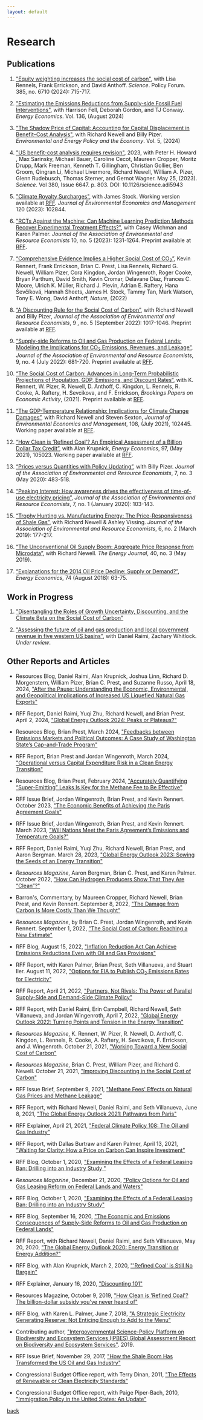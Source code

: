 ```yaml
---
layout: default
---
```


# Research

## Publications

 
1. ["Equity weighting increases the social cost of carbon"](https://www.science.org/doi/full/10.1126/science.adn1488), with Lisa Rennels, Frank Errickson, and David Anthoff. _Science_. Policy Forum. 385, no. 6710 (2024): 715-717.

1. ["Estimating the Emissions Reductions from Supply-side Fossil Fuel Interventions"](https://www.sciencedirect.com/science/article/pii/S0140988324004286), with Harrison Fell, Deborah Gordon, and TJ Conway. _Energy Economics_. Vol. 136, (August 2024)

1. ["The Shadow Price of Capital: Accounting for Capital Displacement in Benefit–Cost Analysis"](https://www.journals.uchicago.edu/doi/abs/10.1086/727878), with Richard Newell and Billy Pizer. _Environmental and Energy Policy and the Economy_. Vol. 5, (2024)
 
1. ["US benefit-cost analysis requires revision"](https://www.science.org/doi/10.1126/science.adi5943), 2023, with Peter H. Howard , Max Sarinsky, Michael Bauer, Caroline Cecot, Maureen Cropper, Moritz Drupp, Mark Freeman, Kenneth T. Gillingham, Christian Gollier, Ben Groom, Qingran Li, Michael Livermore, Richard Newell, William A. Pizer, Glenn Rudebusch, Thomas Sterner, and Gernot Wagner. May 25, (2023). _Science_. Vol 380, Issue 6647. p. 803.
DOI: 10.1126/science.adi5943

1. ["Climate Royalty Surcharges"](https://www.sciencedirect.com/science/article/pii/S0095069623000621), with James Stock. Working version available at [RFF](https://www.rff.org/publications/working-papers/climate-royalty-surcharges/). _Journal of Environmental Economics and Management_ 120 (2023): 102844.

1. ["RCTs Against the Machine: Can Machine Learning Prediction Methods Recover Experimental Treatment Effects?"](https://www.journals.uchicago.edu/doi/10.1086/724518), with Casey Wichman and Karen Palmer. _Journal of the Association of Environmental and Resource Economists_ 10, no. 5 (2023): 1231-1264. Preprint available at [RFF](https://www.rff.org/publications/working-papers/rcts-against-the-machine-can-machine-learning-prediction-methods-recover-experimental-treatment-effects/).

1. [“Comprehensive Evidence Implies a Higher Social Cost of CO<sub>2</sub>”](https://www.nature.com/articles/s41586-022-05224-9), Kevin Rennert, Frank Errickson, Brian C. Prest, Lisa Rennels, Richard G. Newell, William Pizer, Cora Kingdon, Jordan Wingenroth, Roger Cooke, Bryan Parthum, David Smith, Kevin Cromar, Delavane Diaz, Frances C. Moore, Ulrich K. Müller, Richard J. Plevin, Adrian E. Raftery, Hana Ševčíková, Hannah Sheets, James H. Stock, Tammy Tan, Mark Watson, Tony E. Wong, David Anthoff, _Nature_, (2022)

1. [“A Discounting Rule for the Social Cost of Carbon”](https://www.journals.uchicago.edu/doi/10.1086/718145), with Richard Newell and Billy Pizer, _Journal of the Association of Environmental and Resource Economists_, 9 , no. 5 (September 2022): 1017-1046. Preprint available at [RFF](https://www.rff.org/publications/working-papers/a-discounting-rule-for-the-social-cost-of-carbon/).

1. [“Supply-side Reforms to Oil and Gas Production on Federal Lands: Modeling the Implications for CO<sub>2</sub> Emissions, Revenues, and Leakage”](https://www.journals.uchicago.edu/doi/10.1086/718963), _Journal of the Association of Environmental and Resource Economists_, 9, no. 4 (July 2022): 681-720. Preprint available at [RFF](https://www.rff.org/publications/working-papers/supply-side-reforms-oil-and-gas-production-federal-lands/).

1. [“The Social Cost of Carbon: Advances in Long-Term Probabilistic Projections of Population, GDP, Emissions, and Discount Rates“](https://www.brookings.edu/bpea-articles/the-social-cost-of-carbon/), with K. Rennert, W. Pizer, R. Newell, D. Anthoff, C. Kingdon, L. Rennels, R. Cooke, A. Raftery, H. Sevcikova, and F. Errickson, _Brookings Papers on Economic Activity_, (2021). Preprint available at [RFF](https://www.rff.org/publications/working-papers/the-social-cost-of-carbon-advances-in-long-term-probabilistic-projections-of-population-gdp-emissions-and-discount-rates/).

1. [“The GDP-Temperature Relationship: Implications for Climate Change Damages”](https://www.sciencedirect.com/science/article/abs/pii/S0095069621000280), with Richard Newell and Steven Sexton, _Journal of Environmental Economics and Management_, 108, (July 2021), 102445. Working paper available at [RFF](https://www.rff.org/publications/working-papers/the-gdp-temperature-relationship-implications-for-climate-change-damages/).

1. [“How Clean is ‘Refined Coal’? An Empirical Assessment of a Billion Dollar Tax Credit”](https://www.sciencedirect.com/science/article/pii/S0140988320303637), with Alan Krupnick, _Energy Economics_, 97, (May 2021), 105023. Working paper available at [RFF](https://www.rff.org/publications/reports/how-clean-is-refined-coal/).

1. [“Prices versus Quantities with Policy Updating”](https://www.journals.uchicago.edu/doi/abs/10.1086/707142), with Billy Pizer.  _Journal of the Association of Environmental and Resource Economists_, 7, no. 3 (May 2020): 483-518.

1. [“Peaking Interest: How awareness drives the effectiveness of time-of-use electricity pricing”](https://www.journals.uchicago.edu/doi/abs/10.1086/705798),  _Journal of the Association of Environmental and Resource Economists_, 7, no. 1 (January 2020): 103-143.

1. [“Trophy Hunting vs. Manufacturing Energy: The Price-Responsiveness of Shale Gas”](https://www.journals.uchicago.edu/doi/full/10.1086/701531), with Richard Newell & Ashley Vissing. _Journal of the Association of Environmental and Resource Economists_, 6, no. 2 (March 2019): 177-217.
 
1. [“The Unconventional Oil Supply Boom: Aggregate Price Response from Microdata”](https://www.iaee.org/energyjournal/article/3350), with Richard Newell. _The Energy Journal_, 40, no. 3 (May 2019).

1. [“Explanations for the 2014 Oil Price Decline: Supply or Demand?”](https://www.sciencedirect.com/science/article/pii/S0140988318302020), _Energy Economics_, 74 (August 2018): 63-75.

## Work in Progress

1. ["Disentangling the Roles of Growth Uncertainty, Discounting, and the Climate Beta on the Social Cost of Carbon"](https://www.rff.org/publications/working-papers/disentangling-the-roles-of-growth-uncertainty-discounting-and-the-climate-beta-on-the-social-cost-of-carbon/)

1. ["Assessing the future of oil and gas production and local government revenue in five western US basins"](https://www.rff.org/publications/working-papers/assessing-the-future-of-oil-and-gas-production-and-local-government-revenue-in-five-western-us-basins/), with Daniel Raimi, Zachary Whitlock. _Under review_.

<!-- 

1. [“Informing SPR Policy Through Oil Futures and Inventory Dynamics”](http://www.nber.org/papers/w23974), with Richard Newell. [Working version](http://bit.ly/Newell_Prest_SPR_Draft).

-->

## Other Reports and Articles

* Resources Blog, Daniel Raimi, Alan Krupnick, Joshua Linn, Richard D. Morgenstern, William Pizer, Brian C. Prest, and Suzanne Russo, April 18, 2024, ["After the Pause: Understanding the Economic, Environmental, and Geopolitical Implications of Increased US Liquefied Natural Gas Exports"](https://www.resources.org/common-resources/after-the-pause-understanding-the-economic-environmental-and-geopolitical-implications-of-increased-us-liquefied-natural-gas-exports/)

* RFF Report, Daniel Raimi, Yuqi Zhu, Richard Newell, and Brian Prest. April 2, 2024, ["Global Energy Outlook 2024: Peaks or Plateaus?"](https://www.rff.org/publications/reports/global-energy-outlook-2024)
 
* Resources Blog, Brian Prest, March 2024, ["Feedbacks between Emissions Markets and Political Outcomes: A Case Study of Washington State’s Cap-and-Trade Program"](https://www.resources.org/common-resources/feedbacks-between-emissions-markets-and-political-outcomes-a-case-study-of-washington-states-cap-and-trade-program/)

* RFF Report, Brian Prest and Jordan Wingenroth, March 2024, ["Operational versus Capital Expenditure Risk in a Clean Energy Transition"](https://www.rff.org/publications/reports/operational-versus-capital-expenditure-risk-in-a-clean-energy-transition/)

* Resources Blog, Brian Prest, February 2024, ["Accurately Quantifying “Super-Emitting” Leaks Is Key for the Methane Fee to Be Effective"](https://www.resources.org/common-resources/accurately-quantifying-super-emitting-leaks-is-key-for-the-methane-fee-to-be-effective/)

* RFF Issue Brief, Jordan Wingenroth, Brian Prest, and Kevin Rennert. October 2023, ["The Economic Benefits of Achieving the Paris Agreement Goals"](https://www.rff.org/publications/issue-briefs/the-economic-benefits-of-achieving-the-paris-agreement-goals/)

* RFF Issue Brief, Jordan Wingenroth, Brian Prest, and Kevin Rennert. March 2023, ["Will Nations Meet the Paris Agreement’s Emissions and Temperature Goals?"](https://www.rff.org/publications/issue-briefs/will-nations-meet-the-paris-agreements-emissions-and-temperature-goals/)

* RFF Report, Daniel Raimi, Yuqi Zhu, Richard Newell, Brian Prest, and Aaron Bergman. March 28, 2023, ["Global Energy Outlook 2023: Sowing the Seeds of an Energy Transition"](https://www.rff.org/publications/reports/global-energy-outlook-2023/)

* _Resources Magazine_, Aaron Bergman, Brian C. Prest, and Karen Palmer. October 2022, ["How Can Hydrogen Producers Show That They Are “Clean”?"](https://www.resources.org/common-resources/how-can-hydrogen-producers-show-that-they-are-clean/)

* Barron's, Commentary, by Maureen Cropper, Richard Newell, Brian Prest, and Kevin Rennert. September 8, 2022, ["The Damage from Carbon Is More Costly Than We Thought"](https://www.barrons.com/articles/carbon-emissions-climate-change-economic-cost-51662649886)

* _Resources Magazine_, by Brian C. Prest, Jordan Wingenroth, and Kevin Rennert. September 1, 2022, ["The Social Cost of Carbon: Reaching a New Estimate"](https://www.resources.org/archives/the-social-cost-of-carbon-reaching-a-new-estimate/)

* RFF Blog, August 15, 2022, ["Inflation Reduction Act Can Achieve Emissions Reductions Even with Oil and Gas Provisions"](https://www.resources.org/common-resources/inflation-reduction-act-can-achieve-emissions-reductions-even-with-oil-and-gas-provisions/)

* RFF Report, with Karen Palmer, Brian Prest, Seth Villanueva, and Stuart Iler. August 11, 2022, ["Options for EIA to Publish CO<sub>2</sub> Emissions Rates for Electricity"](https://www.rff.org/publications/reports/options-for-eia-to-publish-co2-emissions-rates-for-electricity/)

* RFF Report, April 21, 2022, ["Partners, Not Rivals: The Power of Parallel Supply-Side and Demand-Side Climate Policy"](https://www.rff.org/publications/reports/partners-not-rivals-the-power-of-parallel-supply-side-and-demand-side-climate-policy/)

* RFF Report, with Daniel Raimi, Erin Campbell, Richard Newell, Seth Villanueva, and Jordan Wingenroth, April 7, 2022, ["Global Energy Outlook 2022: Turning Points and Tension in the Energy Transition"](https://www.rff.org/publications/reports/global-energy-outlook-2022/)

* _Resources Magazine_, K. Rennert, W. Pizer, R. Newell, D. Anthoff, C. Kingdon, L. Rennels, R. Cooke, A. Raftery, H. Sevcikova, F. Errickson, and J. Wingenroth. October 21, 2021, ["Working Toward a New Social Cost of Carbon"](https://www.resources.org/archives/working-toward-a-new-social-cost-of-carbon/)

* _Resources Magazine_, Brian C. Prest, William Pizer, and Richard G. Newell. October 21, 2021, ["Improving Discounting in the Social Cost of Carbon"](https://www.resources.org/archives/improving-discounting-in-the-social-cost-of-carbon/)

* RFF Issue Brief, September 9, 2021, ["Methane Fees' Effects on Natural Gas Prices and Methane Leakage"](https://www.rff.org/publications/issue-briefs/methane-fees-effects-on-natural-gas-prices-and-methane-leakage/)
 
* RFF Report, with Richard Newell, Daniel Raimi, and Seth Villanueva, June 8, 2021, ["The Global Energy Outlook 2021: Pathways from Paris"](https://www.rff.org/publications/reports/global-energy-outlook-2021-pathways-from-paris/)

* RFF Explainer, April 21, 2021, ["Federal Climate Policy 108: The Oil and Gas Industry"](https://www.rff.org/publications/explainers/federal-climate-policy-108-the-oil-and-gas-industry/)

* RFF Report, with Dallas Burtraw and Karen Palmer, April 13, 2021, ["Waiting for Clarity: How a Price on Carbon Can Inspire Investment"](https://www.rff.org/publications/reports/waiting-for-clarity-how-a-price-on-carbon-can-inspire-investment/)

* RFF Blog, October 1, 2020, ["Examining the Effects of a Federal Leasing Ban: Drilling into an Industry Study
"](https://www.resourcesmag.org/common-resources/examining-effects-federal-leasing-ban-drilling-industry-study/)

* _Resources Magazine_, December 21, 2020, ["Policy Options for Oil and Gas Leasing Reform on Federal Lands and Waters"](https://www.resourcesmag.org/archives/policy-options-oil-and-gas-leasing-reform-federal-lands-and-waters/)

* RFF Blog, October 1, 2020, ["Examining the Effects of a Federal Leasing Ban: Drilling into an Industry Study"](https://www.resourcesmag.org/common-resources/examining-effects-federal-leasing-ban-drilling-industry-study/)

* RFF Blog, September 16, 2020, ["The Economic and Emissions Consequences of Supply-Side Reforms to Oil and Gas Production on Federal Lands"](https://www.resourcesmag.org/common-resources/economic-and-emissions-consequences-supply-side-reforms-oil-and-gas-production-federal-lands)

* RFF Report, with Richard Newell, Daniel Raimi, and Seth Villanueva, May 20, 2020, ["The Global Energy Outlook 2020: Energy Transition or Energy Addition?"](https://www.rff.org/publications/reports/global-energy-outlook-2020/)

* RFF Blog, with Alan Krupnick, March 2, 2020, ["'Refined Coal' is Still No Bargain"](https://www.resourcesmag.org/common-resources/refined-coal-is-still-no-bargain/)

* RFF Explainer, January 16, 2020, ["Discounting 101"](https://www.rff.org/publications/explainers/discounting-101/)

* Resources Magazine, October 9, 2019, ["How Clean is 'Refined Coal'? The billion-dollar subsidy you've never heard of"](https://www.resourcesmag.org/archives/how-clean-is-refined-coal/)

* RFF Blog, with Karen L. Palmer, June 7, 2018, ["A Strategic Electricity Generating Reserve: Not Enticing Enough to Add to the Menu"](http://www.rff.org/blog/2018/strategic-electricity-generating-reserve-not-enticing-enough-add-menu)

* Contributing author, ["Intergovernmental Science-Policy Platform on Biodiversity and Ecosystem Services (IPBES) Global Assessment Report on Biodiversity and Ecosystem Services"](https://ipbes.net/global-assessment). 2019.

* RFF Issue Brief, November 29, 2017, ["How the Shale Boom Has Transformed the US Oil and Gas Industry"](https://www.rff.org/publications/issue-briefs/how-the-shale-boom-has-transformed-the-us-oil-and-gas-industry/)

* Congressional Budget Office report, with Terry Dinan, 2011, ["The Effects of Renewable or Clean Electricity Standards"](http://www.cbo.gov/sites/default/files/cbofiles/ftpdocs/121xx/doc12166/07-26-energy.pdf)

* Congressional Budget Office report, with Paige Piper-Bach, 2010, ["Immigration Policy in the United States: An Update"](http://www.cbo.gov/sites/default/files/cbofiles/ftpdocs/119xx/doc11959/12-03-immigration_chartbook.pdf)


[back](./)
